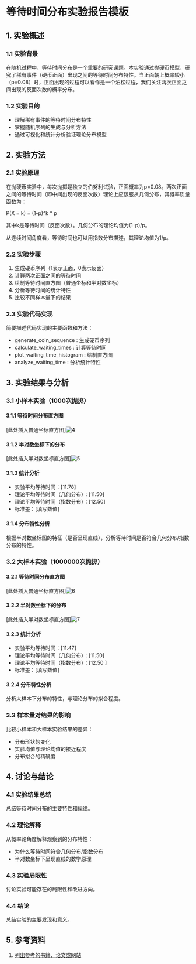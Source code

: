 # 等待时间分布实验报告模板
## 1. 实验概述
### 1.1 实验背景
在随机过程中，等待时间分布是一个重要的研究课题。本实验通过抛硬币模型，研究了稀有事件（硬币正面）出现之间的等待时间分布特性。当正面朝上概率较小（p=0.08）时，正面出现的过程可以看作是一个泊松过程，我们关注两次正面之间出现的反面次数的概率分布。

### 1.2 实验目的
- 理解稀有事件的等待时间分布特性
- 掌握随机序列的生成与分析方法
- 通过可视化和统计分析验证理论分布模型
## 2. 实验方法
### 2.1 实验原理
在抛硬币实验中，每次抛掷是独立的伯努利试验，正面概率为p=0.08。两次正面之间的等待时间（即中间出现的反面次数）理论上应该服从几何分布，其概率质量函数为：

P(X = k) = (1-p)^k * p

其中k是等待时间（反面次数）。几何分布的理论均值为(1-p)/p。

从连续时间角度看，等待时间也可以用指数分布描述，其理论均值为1/p。

### 2.2 实验步骤
1. 生成硬币序列（1表示正面，0表示反面）
2. 计算两次正面之间的等待时间
3. 绘制等待时间直方图（普通坐标和半对数坐标）
4. 分析等待时间的统计特性
5. 比较不同样本量下的结果
### 2.3 实验代码实现
简要描述代码实现的主要函数和方法：

- generate_coin_sequence : 生成硬币序列
- calculate_waiting_times : 计算等待时间
- plot_waiting_time_histogram : 绘制直方图
- analyze_waiting_time : 分析统计特性
## 3. 实验结果与分析
### 3.1 小样本实验（1000次抛掷） 
#### 3.1.1 等待时间分布直方图
[此处插入普通坐标直方图]![4](https://github.com/user-attachments/assets/9483bcff-a806-4113-b613-bf2a4e1125df)

#### 3.1.2 半对数坐标下的分布
[此处插入半对数坐标直方图]![5](https://github.com/user-attachments/assets/04e91505-33be-4420-a647-684a94942022)

 #### 3.1.3 统计分析
- 实验平均等待时间：[11.78]
- 理论平均等待时间（几何分布）：[11.50]
- 理论平均等待时间（指数分布）：[12.50]
- 标准差：[填写数值] 
#### 3.1.4 分布特性分析
根据半对数坐标图的特征（是否呈现直线），分析等待时间是否符合几何分布/指数分布的特性。

### 3.2 大样本实验（1000000次抛掷） 
#### 3.2.1 等待时间分布直方图
[此处插入普通坐标直方图]![6](https://github.com/user-attachments/assets/ed184e64-879f-4fd3-9de2-07cce1611fe7)

#### 3.2.2 半对数坐标下的分布
[此处插入半对数坐标直方图]![7](https://github.com/user-attachments/assets/98a92394-e51d-44cd-8989-b1d3e2e51a8d)

#### 3.2.3 统计分析
- 实验平均等待时间：[11.47]
- 理论平均等待时间（几何分布）：[11.50]
- 理论平均等待时间（指数分布）：[12.50
]
- 标准差：[填写数值] 
#### 3.2.4 分布特性分析
分析大样本下分布的特性，与理论分布的拟合程度。

### 3.3 样本量对结果的影响
比较小样本和大样本实验结果的差异：

- 分布形状的变化
- 实验均值与理论均值的接近程度
- 分布拟合的精确度
## 4. 讨论与结论
### 4.1 实验结果总结
总结等待时间分布的主要特性和规律。

### 4.2 理论解释
从概率论角度解释观察到的分布特性：
- 为什么等待时间符合几何分布/指数分布
- 半对数坐标下呈现直线的数学原理
### 4.3 实验局限性
讨论实验可能存在的局限性和改进方向。

### 4.4 结论
总结实验的主要发现和意义。

## 5. 参考资料
1. [列出参考的书籍、论文或网站](如果没有可以删除)
